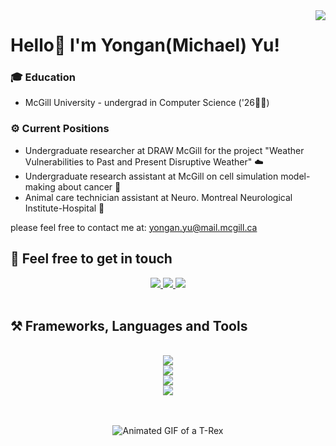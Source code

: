 <img align="right" src="https://visitor-badge.laobi.icu/badge?page_id=Michaelyya.Michaelyya"/>

# Hello👋 I'm Yongan(Michael) Yu!

### 🎓 Education 
- McGill University - undergrad in Computer Science ('26🧑‍🎓)

### ⚙️ Current Positions
- Undergraduate researcher at DRAW McGill for the project "Weather Vulnerabilities to Past and Present Disruptive Weather" ☁️
- Undergraduate research assistant at McGill on cell simulation model-making about cancer 🦠
- Animal care technician assistant at Neuro. Montreal Neurological Institute-Hospital 🐒

please feel free to contact me at: yongan.yu@mail.mcgill.ca

## 🤝 Feel free to get in touch

<div align="center"> 
  <a href="mailto:yya040327@gmail.com">
    <img src="https://img.shields.io/badge/Gmail-109010?style=for-the-badge&logo=gmail&logoColor=white" />
  </a>
  <a href="https://www.linkedin.com/in/yongan-yu-0327an/" target="_blank">
    <img src="https://img.shields.io/badge/LinkedIn-0077B5?style=for-the-badge&logo=linkedin&logoColor=white" target="_blank" />
  </a>
  <a href="https://michaelyya.github.io/" target="_blank">
     <img src="https://img.shields.io/badge/Website-FF5722?style=for-the-badge&logo=/e/&logoColor=white" target="_blank" />
  </a>
</div>
<br/>

## ⚒️ Frameworks, Languages and Tools
<br/>
<div align="center">
    <img src="https://skillicons.dev/icons?i=nodejs,react,spring,aws,gcp,git,github,gitlab" /><br>
    <img src="https://skillicons.dev/icons?i=python,java,javascript,bash,html,css,vim,mongodb,redis" /><br>
    <img src="https://skillicons.dev/icons?i=pytorch,ai,bootstrap,cmake,nginx,selenium,pytorch,sklearn,tensorflow,linux" /><br>
    <img src="https://skillicons.dev/icons?i=postman,vercel,heroku,matlab,vim,vscode,eclipse,clion,pycharm,ps,pr" />
</div>
<br/><br/>


<p align="center">
  <img src="https://user-images.githubusercontent.com/120589837/231785526-da03c915-f6b3-4ae5-89d6-c45f5915d514.gif" alt="Animated GIF of a T-Rex">
</p>
